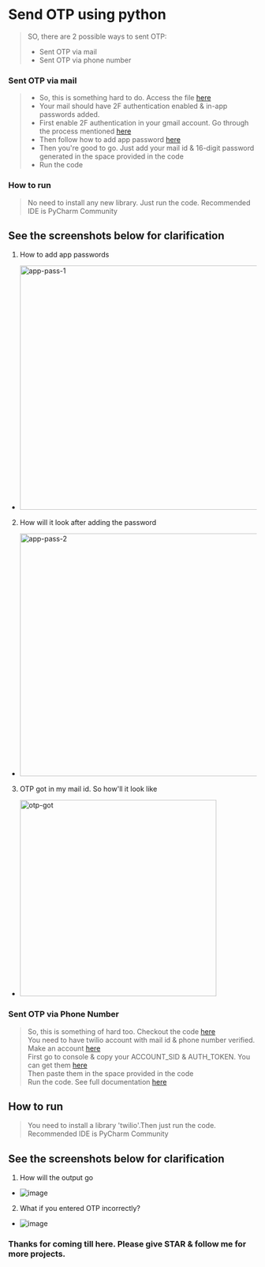 # Send OTP using python

> SO, there are 2 possible ways to sent OTP:
> - Sent OTP via mail
> - Sent OTP via phone number

### Sent OTP via mail

>-  So, this is something hard to do. Access the file [here](https://github.com/nitin30kumar/sent-otp-using-python/blob/main/sent_otp_via_mail.py)  
>-  Your mail should have 2F authentication enabled & in-app passwords added.  
>-  First enable 2F authentication in your gmail account. Go through the process mentioned [here](https://support.google.com/accounts/answer/185839?hl=en&co=GENIE.Platform%3DDesktop)  
>-  Then follow how to add app password [here](https://support.google.com/accounts/answer/185833?hl=en)  
>-  Then you're good to go. Just add your mail id & 16-digit password generated in the space provided in the code
>-  Run the code

### How to run

> No need to install any new library. Just run the code.
> Recommended IDE is PyCharm Community  

## See the screenshots below for clarification

1. How to add app passwords

- <img width="495" alt="app-pass-1" src="https://user-images.githubusercontent.com/40369168/127737435-bef9c93a-2991-48f9-bdd5-03b3c8b16fb2.PNG">

2. How will it look after adding the password

- <img width="492" alt="app-pass-2" src="https://user-images.githubusercontent.com/40369168/127737448-22faeb12-ac9b-4f3e-8e53-e5b10724558f.PNG">

3. OTP got in my mail id. So how'll it look like

- <img width="398" alt="otp-got" src="https://user-images.githubusercontent.com/40369168/127737486-d9742a21-7950-4404-8ee9-6d0553257d83.PNG">


### Sent OTP via Phone Number

> So, this is something of hard too. Checkout the code [here](https://github.com/nitin30kumar/sent-otp-using-python/blob/main/sent_otp_via_phone.py)  
> You need to have twilio account with mail id & phone number verified. Make an account [here](https://www.twilio.com/try-twilio)  
> First go to console & copy your ACCOUNT_SID & AUTH_TOKEN. You can get them [here](https://www.twilio.com/console)  
> Then paste them in the space provided in the code  
> Run the code. See full documentation [here](https://www.twilio.com/docs/sms/quickstart/python)

## How to run

> You need to install a library 'twilio'.Then just run the code.  
> Recommended IDE is PyCharm Community  


## See the screenshots below for clarification

1. How will the output go

- ![image](https://user-images.githubusercontent.com/40369168/127740723-166708ec-3435-4ef8-8959-1cdba044a5f8.png)

2. What if you entered OTP incorrectly?

- ![image](https://user-images.githubusercontent.com/40369168/127740760-b53afa9f-671b-452c-bf95-725baee4c88f.png)


### Thanks for coming till here. Please give STAR & follow me for more projects.
